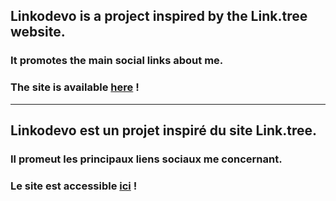 ## Linkodevo is a project inspired by the Link.tree website.

### It promotes the main social links about me.

### The site is available [here](https://www.linkodevo.fr/) !
---
## Linkodevo est un projet inspiré du site Link.tree.

### Il promeut les principaux liens sociaux me concernant.

### Le site est accessible [ici](https://www.linkodevo.fr/) !